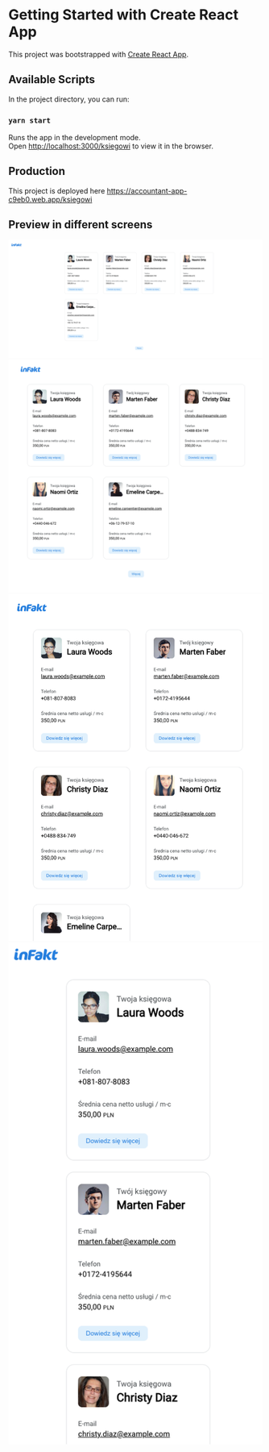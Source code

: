 # Getting Started with Create React App

This project was bootstrapped with [Create React App](https://github.com/facebook/create-react-app).

## Available Scripts

In the project directory, you can run:

### `yarn start`

Runs the app in the development mode.\
Open [http://localhost:3000/ksiegowi](http://localhost:3000) to view it in the browser.

## Production

This project is deployed here https://accountant-app-c9eb0.web.app/ksiegowi

## Preview in different screens

![Big screen](./doc/screen1.png)
![Medium Screen](./doc/screen2.png)
![Small screen](./doc/screen3.png)
![Tiny screen](./doc/screen4.png)
